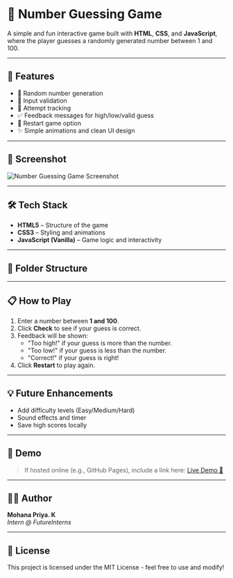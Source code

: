 # 🎯 Number Guessing Game

A simple and fun interactive game built with **HTML**, **CSS**, and **JavaScript**, where the player guesses a randomly generated number between 1 and 100.

---

## 🚀 Features

- 🎲 Random number generation
- 🔢 Input validation
- 🔁 Attempt tracking
- ✅ Feedback messages for high/low/valid guess
- 🔄 Restart game option
- ✨ Simple animations and clean UI design

---

## 📸 Screenshot

![Number Guessing Game Screenshot](screenshot.png) <!-- Optional: replace with actual screenshot file -->

---

## 🛠️ Tech Stack

- **HTML5** – Structure of the game
- **CSS3** – Styling and animations
- **JavaScript (Vanilla)** – Game logic and interactivity

---

## 📂 Folder Structure


---

## 📋 How to Play

1. Enter a number between **1 and 100**.
2. Click **Check** to see if your guess is correct.
3. Feedback will be shown:
   - "Too high!" if your guess is more than the number.
   - "Too low!" if your guess is less than the number.
   - "Correct!" if your guess is right!
4. Click **Restart** to play again.

---

## 💡 Future Enhancements

- Add difficulty levels (Easy/Medium/Hard)
- Sound effects and timer
- Save high scores locally

---

## 📎 Demo

> If hosted online (e.g., GitHub Pages), include a link here:
[Live Demo 🔗](https://yourusername.github.io/Number-Guessing-Game)

---

## 👩‍💻 Author

**Mohana Priya. K**  
_Intern @ FutureInterns_

---

## 📜 License

This project is licensed under the MIT License - feel free to use and modify!
